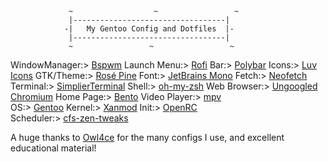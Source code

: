 
                 ~                  ~                 ~
                 |----------------------------------|
                -|   My Gentoo Config and Dotfiles  |- 
                 |----------------------------------|
                 ~                 ~                 ~

  WindowManager:> [Bspwm](https://github.com/baskerville/bspwm)
    Launch Menu:> [Rofi](https://github.com/davatorium/rofi)
            Bar:> [Polybar](https://github.com/polybar/polybar)
          Icons:> [Luv Icons](https://github.com/Nitrux/luv-icon-theme)
      GTK/Theme:> [Rosé Pine](https://github.com/rose-pine/gtk)
           Font:> [JetBrains Mono](https://github.com/JetBrains/JetBrainsMono)
          Fetch:> [Neofetch](https://github.com/dylanaraps/neofetch)
       Terminal:> [SimplierTerminal](https://github.com/migueravila/SimplierTerminal)
          Shell:> [oh-my-zsh](https://ohmyz.sh/)
    Web Browser:> [Ungoogled Chromium](https://github.com/Eloston/ungoogled-chromium)
      Home Page:> [Bento](https://github.com/migueravila/Bento)
   Video Player:> [mpv](https://github.com/mpv-player/mpv)           
             OS:> [Gentoo](https://wiki.gentoo.org/wiki/Main_Page)
         Kernel:> [Xanmod](https://github.com/gentoo-mirror/src_prepare-overlay)
           Init:> [OpenRC](https://github.com/OpenRC/openrc)   
      Scheduler:> [cfs-zen-tweaks](https://github.com/igo95862/cfs-zen-tweaks)    

                                            




A huge thanks to [Owl4ce](https://github.com/owl4ce)
for the many configs I use, and excellent educational material!                   






